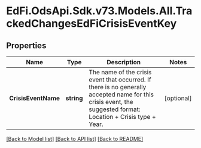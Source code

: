 # EdFi.OdsApi.Sdk.v73.Models.All.TrackedChangesEdFiCrisisEventKey

## Properties

Name | Type | Description | Notes
------------ | ------------- | ------------- | -------------
**CrisisEventName** | **string** | The name of the crisis event that occurred. If there is no generally accepted name for this crisis event, the suggested format: Location + Crisis type + Year. | [optional] 

[[Back to Model list]](../../README.md#documentation-for-models) [[Back to API list]](../../README.md#documentation-for-api-endpoints) [[Back to README]](../../README.md)

